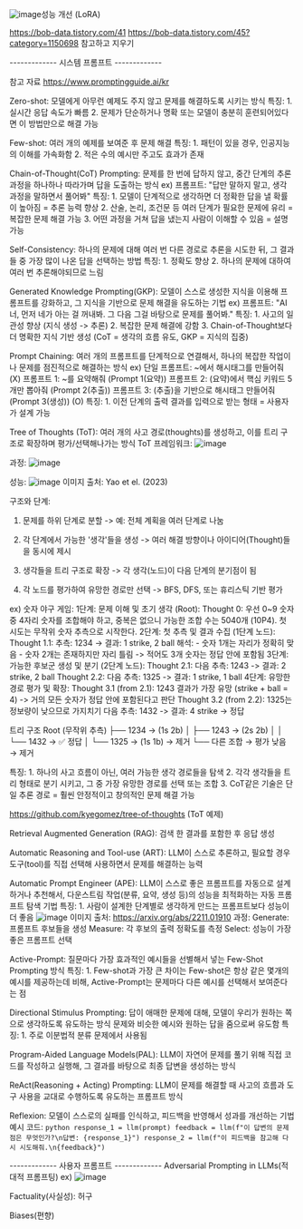 ![image](https://github.com/user-attachments/assets/d65b9ed8-41e9-451e-a0b3-3837dc4be065)성능 개선 (LoRA)

https://bob-data.tistory.com/41
https://bob-data.tistory.com/45?category=1150698
참고하고 지우기

-------------  시스템 프롬프트  -------------

참고 자료
https://www.promptingguide.ai/kr

Zero-shot: 모델에게 아무런 예제도 주지 않고 문제를 해결하도록 시키는 방식
  특징:
    1. 실시간 응답 속도가 빠름
    2. 문제가 단순하거나 명확 또는 모델이 충분히 훈련되어있다면 이 방법만으로 해결 가능
    
Few-shot: 여러 개의 예제를 보여준 후 문제 해결
  특징:
    1. 패턴이 있을 경우, 인공지능의 이해를 가속화함
    2. 적은 수의 예시만 주고도 효과가 존재
    
Chain-of-Thought(CoT) Prompting: 문제를 한 번에 답하지 않고, 중간 단계의 추론 과정을 하나하나 따라가며 답을 도출하는 방식
  ex) 프롬프트: "답만 말하지 말고, 생각 과정을 말하면서 풀어봐"
  특징:
    1. 모델이 단계적으로 생각하면 더 정확한 답을 낼 확률이 높아짐 = 추론 능력 향상
    2. 산술, 논리, 조건문 등 여러 단계가 필요한 문제에 유리 = 복잡한 문제 해결 가능
    3. 어떤 과정을 거쳐 답을 냈는지 사람이 이해할 수 있음 = 설명 가능

Self-Consistency: 하나의 문제에 대해 여러 번 다른 경로로 추론을 시도한 뒤, 그 결과들 중 가장 많이 나온 답을 선택하는 방법
  특징:
    1. 정확도 향상
    2. 하나의 문제에 대하여 여러 번 추론해야되므로 느림

Generated Knowledge Prompting(GKP): 모델이 스스로 생성한 지식을 이용해 프롬프트를 강화하고, 그 지식을 기반으로 문제 해결을 유도하는 기법
  ex) 프롬프트: "AI 너, 먼저 네가 아는 걸 꺼내봐. 그 다음 그걸 바탕으로 문제를 풀어봐."
  특징:
    1. 사고의 일관성 향상 (지식 생성 -> 추론)
    2. 복잡한 문제 해결에 강함
    3. Chain-of-Thought보다 더 명확한 지식 기반 생성 (CoT = 생각의 흐름 유도, GKP = 지식의 집중)

Prompt Chaining: 여러 개의 프롬프트를 단계적으로 연결해서, 하나의 복잡한 작업이나 문제를 점진적으로 해결하는 방식
  ex) 단일 프롬프트: ~에서 해시태그를 만들어줘 (X)
      프롬프트 1: ~를 요약해줘 (Prompt 1(요약))
      프롬프트 2: (요약)에서 핵심 키워드 5개만 뽑아줘 (Prompt 2(추출))
      프롬프트 3: (추출)을 기반으로 해시태그 만들어줘 (Prompt 3(생성)) (O)
  특징:
    1. 이전 단계의 출력 결과를 입력으로 받는 형태 = 사용자가 설계 가능

Tree of Thoughts (ToT): 여러 개의 사고 경로(thoughts)를 생성하고, 이를 트리 구조로 확장하며 평가/선택해나가는 방식
  ToT 프레임워크:
  ![image](https://github.com/user-attachments/assets/dc275287-9829-4311-9125-4e5e671de12b)

  과정:
  ![image](https://github.com/user-attachments/assets/1a89e0c6-54c5-408c-8b94-621225cc205d)

  성능:
  ![image](https://github.com/user-attachments/assets/13d6a39f-152a-46a4-8b78-8af2ab1be8fe)
  이미지 출처: Yao et el. (2023)

  구조와 단계:
  1. 문제를 하위 단계로 분할
  -> 예: 전체 계획을 여러 단계로 나눔

  2. 각 단계에서 가능한 '생각'들을 생성
  -> 여러 해결 방향이나 아이디어(Thought)들을 동시에 제시
  
  3. 생각들을 트리 구조로 확장
  -> 각 생각(노드)이 다음 단계의 분기점이 됨
  
  4. 각 노드를 평가하여 유망한 경로만 선택
  -> BFS, DFS, 또는 휴리스틱 기반 평가
  
  ex) 숫자 야구 게임:
    1단계: 문제 이해 및 초기 생각 (Root):
      Thought 0:
        우선 0~9 숫자 중 4자리 숫자를 조합해야 하고, 중복은 없으니 가능한 조합 수는 5040개 (10P4).
        첫 시도는 무작위 숫자 추측으로 시작한다.
    2단계: 첫 추측 및 결과 수집 (1단계 노드):
      Thought 1.1:
      추측: 1234 → 결과: 1 strike, 2 ball
      해석:
      - 숫자 1개는 자리가 정확히 맞음
      - 숫자 2개는 존재하지만 자리 틀림
      -> 적어도 3개 숫자는 정답 안에 포함됨
    3단계: 가능한 후보군 생성 및 분기 (2단계 노드):
      Thought 2.1:
        다음 추측: 1243
        -> 결과: 2 strike, 2 ball
      Thought 2.2:
        다음 추측: 1325
        -> 결과: 1 strike, 1 ball
    4단계: 유망한 경로 평가 및 확장:
      Thought 3.1 (from 2.1):
        1243 결과가 가장 유망 (strike + ball = 4)
        -> 거의 모든 숫자가 정답 안에 포함된다고 판단
      Thought 3.2 (from 2.2):
        1325는 정보량이 낮으므로 가지치기
        다음 추측: 1432
        -> 결과: 4 strike → 정답

  트리 구조
    Root (무작위 추측)
    ├── 1234 → (1s 2b)
    │   ├── 1243 → (2s 2b)
    │   │   └── 1432 → ✅ 정답
    │   └── 1325 → (1s 1b) → 제거
    └── 다른 조합 → 평가 낮음 → 제거

  특징:
    1. 하나의 사고 흐름이 아닌, 여러 가능한 생각 경로들을 탐색
    2. 각각 생각들을 트리 형태로 분기 시키고, 그 중 가장 유망한 경로를 선택 또는 조합
    3. CoT같은 기술은 단일 추론 경로 = 훨씬 안정적이고 창의적인 문제 해결 가능
    
  https://github.com/kyegomez/tree-of-thoughts (ToT 예제)
  
Retrieval Augmented Generation (RAG): 검색 한 결과를 포함한 후 응답 생성

Automatic Reasoning and Tool-use (ART): LLM이 스스로 추론하고, 필요할 경우 도구(tool)를 직접 선택해 사용하면서 문제를 해결하는 능력

Automatic Prompt Engineer (APE): LLM이 스스로 좋은 프롬프트를 자동으로 설계하거나 추천해서,
다운스트림 작업(분류, 요약, 생성 등)의 성능을 최적화하는 자동 프롬프트 탐색 기법
  특징:
    1. 사람이 설계한 단계별로 생각하게 만드는 프롬프트보다 성능이 더 좋음
    ![image](https://github.com/user-attachments/assets/1ea9e268-2696-4bc0-8ce3-7559a8da8b44)
    이미지 출처: https://arxiv.org/abs/2211.01910
  과정:
    Generate: 프롬프트 후보들을 생성
    Measure: 각 후보의 출력 정확도를 측정
    Select: 성능이 가장 좋은 프롬프트 선택
  
Active-Prompt: 질문마다 가장 효과적인 예시들을 선별해서 넣는 Few-Shot Prompting 방식
  특징:
    1. Few-shot과 가장 큰 차이는 Few-shot은 항상 같은 몇개의 예시를 제공하는데 비해,
    Active-Prompt는 문제마다 다른 예시를 선택해서 보여준다는 점

Directional Stimulus Prompting: 답이 애매한 문제에 대해, 모델이 우리가 원하는 쪽으로 생각하도록 유도하는 방식
  문제와 비슷한 예시와 원하는 답을 줌으로써 유도함
  특징:
    1. 주로 이분법적 분류 문제에서 사용됨
    
Program-Aided Language Models(PAL): LLM이 자연어 문제를 풀기 위해 직접 코드를 작성하고 실행해,
그 결과를 바탕으로 최종 답변을 생성하는 방식

ReAct(Reasoning + Acting) Prompting: LLM이 문제를 해결할 때 사고의 흐름과 도구 사용을 교대로 수행하도록 유도하는 프롬프트 방식

Reflexion: 모델이 스스로의 실패를 인식하고, 피드백을 반영해서 성과를 개선하는 기법
  예시 코드:
    ```python
    response_1 = llm(prompt)
    feedback = llm(f"이 답변의 문제점은 무엇인가?\n답변: {response_1}")
    response_2 = llm(f"이 피드백을 참고해 다시 시도해줘.\n{feedback}")
    ```

-------------  사용자 프롬프트  -------------
Adversarial Prompting in LLMs(적대적 프롬프팅)
ex)
![image](https://github.com/user-attachments/assets/1837d7a3-89de-45b0-bf8a-07da3cd2ec38)

Factuality(사실성): 허구

Biases(편향)
